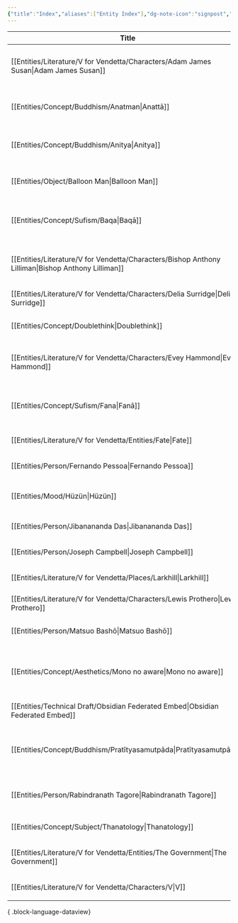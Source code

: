 ```yaml
---
{"title":"Index","aliases":["Entity Index"],"dg-note-icon":"signpost","dg-publish":true,"dg-pinned":true,"garden-index":true,"dg-hide-in-graph":true,"tags":["entities"],"updated":"2023-03-25T22:51:51","created":"2023-03-25T22:35:25","permalink":"/entities/entity-index/","hideInGraph":true,"pinned":true,"dgPassFrontmatter":true,"noteIcon":"signpost"}
---
```


| Title                                                                                                 | Aliases                                                           | Type            | Tags                                                             |
| ----------------------------------------------------------------------------------------------------- | ----------------------------------------------------------------- | --------------- | ---------------------------------------------------------------- |
| [[Entities/Literature/V for Vendetta/Characters/Adam James Susan\|Adam James Susan]]               | <ul><li>Adam James Susan</li><li>The Leader</li></ul>             | Character       | #VforVendetta                                                    |
| [[Entities/Concept/Buddhism/Anatman\|Anattā]]                                                      | <ul><li>anātman</li><li>Anattā</li></ul>                          | Concept         | #concept #concept/buddhism #concept/theology #concept/philosophy |
| [[Entities/Concept/Buddhism/Anitya\|Anitya]]                                                       | <ul><li>anitya</li><li>impermanence</li></ul>                     | Concept         | #concept #concept/buddhism #concept/theology #concept/philosophy |
| [[Entities/Object/Balloon Man\|Balloon Man]]                                                       | <ul><li>বেলুন মানুষ</li><li>বেলুন সৈন্য</li></ul>                 | Object          | #object #object/toy                                              |
| [[Entities/Concept/Sufism/Baqa\|Baqā]]                                                             | <ul><li>Baqa</li><li>Baqā</li><li>Restoration</li></ul>           | Concept         | #concept #concept/sufism #concept/theology                       |
| [[Entities/Literature/V for Vendetta/Characters/Bishop Anthony Lilliman\|Bishop Anthony Lilliman]] | <ul><li>Bishop Anthony Lilliman</li></ul>                         | Character       | #VforVendetta                                                    |
| [[Entities/Literature/V for Vendetta/Characters/Delia Surridge\|Delia Surridge]]                   | <ul><li>Delia Surridge</li></ul>                                  | Character       | #VforVendetta                                                    |
| [[Entities/Concept/Doublethink\|Doublethink]]                                                      | <ul><li>Doublethink</li></ul>                                     | Concept         | #concept #concept/psychology #concept/orwellian                  |
| [[Entities/Literature/V for Vendetta/Characters/Evey Hammond\|Evey Hammond]]                       | <ul><li>Evey</li><li>Evey Hammond</li></ul>                       | Character       | #VforVendetta #X                                                 |
| [[Entities/Concept/Sufism/Fana\|Fanā]]                                                             | <ul><li>Fana</li><li>Fanā</li><li>Annihilation</li></ul>          | Concept         | #concept #concept/theology #concept/sufism                       |
| [[Entities/Literature/V for Vendetta/Entities/Fate\|Fate]]                                         | <ul><li>Fate</li></ul>                                            | Character       | #VforVendetta                                                    |
| [[Entities/Person/Fernando Pessoa\|Fernando Pessoa]]                                               | <ul><li>Pessoa</li></ul>                                          | Person          | #person #person/writer                                           |
| [[Entities/Mood/Hüzün\|Hüzün]]                                                                     | <ul><li>Hüzün</li><li>Huzun</li></ul>                             | Mood            |                                                                  |
| [[Entities/Person/Jibanananda Das\|Jibanananda Das]]                                               | <ul><li>জীবনানন্দ দাশ</li></ul>                                   | Person          | #person #person/writer                                           |
| [[Entities/Person/Joseph Campbell\|Joseph Campbell]]                                               | <ul><li>ক্যাম্পবেল</li></ul>                                      | Person          | #person #person/scholar                                          |
| [[Entities/Literature/V for Vendetta/Places/Larkhill\|Larkhill]]                                   | <ul><li>Larkhill</li></ul>                                        | Place           | #VforVendetta                                                    |
| [[Entities/Literature/V for Vendetta/Characters/Lewis Prothero\|Lewis Prothero]]                   | <ul><li>Lewis Prothero</li></ul>                                  | Character       | #VforVendetta                                                    |
| [[Entities/Person/Matsuo Bashō\|Matsuo Bashō]]                                                     | <ul><li>Matsuo Bashō</li></ul>                                    | Person          | #person #person/poet #person/writer                              |
| [[Entities/Concept/Aesthetics/Mono no aware\|Mono no aware]]                                       | <ul><li>pathos of things</li><li>mono no aware</li></ul>          | Concept         | #concept #concept/aesthetics #concept/literature #concept/art    |
| [[Entities/Technical Draft/Obsidian Federated Embed\|Obsidian Federated Embed]]                    | <ul><li>OFE</li></ul>                                             | Technical Draft | #technical-draft                                                 |
| [[Entities/Concept/Buddhism/Pratītyasamutpāda\|Pratītyasamutpāda]]                                 | <ul><li>dependant origination</li><li>dependant arising</li></ul> | Concept         | #concept #concept/buddhism #concept/theology #concept/philosophy |
| [[Entities/Person/Rabindranath Tagore\|Rabindranath Tagore]]                                       | <ul><li>রবীন্দ্রনাথ ঠাকুর</li></ul>                               | Person          | #person #person/polymath #person/activist #person/writer         |
| [[Entities/Concept/Subject/Thanatology\|Thanatology]]                                              | <ul><li>Thanatology</li></ul>                                     | Concept         | #subject                                                         |
| [[Entities/Literature/V for Vendetta/Entities/The Government\|The Government]]                     | <ul><li>The Government</li></ul>                                  | Organization    | #VforVendetta                                                    |
| [[Entities/Literature/V for Vendetta/Characters/V\|V]]                                             | <ul><li>V</li></ul>                                               | Character       | #VforVendetta                                                    |

{ .block-language-dataview}